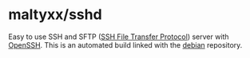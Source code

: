 maltyxx/sshd
==========

Easy to use SSH and SFTP ([SSH File Transfer Protocol](https://en.wikipedia.org/wiki/SSH_File_Transfer_Protocol)) server with [OpenSSH](https://en.wikipedia.org/wiki/OpenSSH). This is an automated build linked with the [debian](https://hub.docker.com/_/debian/) repository.

